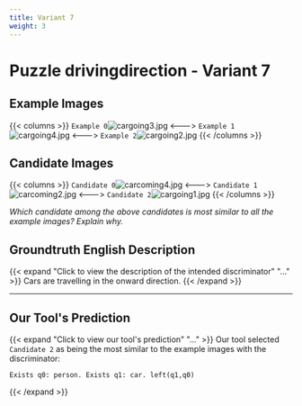 ```yaml
---
title: Variant 7
weight: 3
---
```


# Puzzle drivingdirection - Variant 7

## Example Images
{{< columns >}}
`Example 0`![cargoing3.jpg](/natscene-data/images/cargoing3.jpg)
<--->
`Example 1`![cargoing4.jpg](/natscene-data/images/cargoing4.jpg)
<--->
`Example 2`![cargoing2.jpg](/natscene-data/images/cargoing2.jpg)
{{< /columns >}}

## Candidate Images
{{< columns >}}
`Candidate 0`![carcoming4.jpg](/natscene-data/images/carcoming4.jpg)
<--->
`Candidate 1`![carcoming2.jpg](/natscene-data/images/carcoming2.jpg)
<--->
`Candidate 2`![cargoing1.jpg](/natscene-data/images/cargoing1.jpg)
{{< /columns >}}

*Which candidate among the above candidates is most similar to all the example images? Explain why.*

## Groundtruth English Description

{{< expand "Click to view the description of the intended discriminator" "..." >}}
Cars are travelling in the onward direction.
{{< /expand >}}

---



## Our Tool's Prediction

{{< expand "Click to view our tool's prediction" "..." >}}
Our tool selected `Candidate 2` as being the most similar to the example images with the discriminator:
```plaintext
Exists q0: person. Exists q1: car. left(q1,q0)
```
{{< /expand >}}
